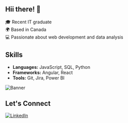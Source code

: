 
## Hii there! 🌸
🎓 Recent IT graduate  
🌍 Based in Canada  
💻 Passionate about web development and data analysis  

## Skills
- **Languages:** JavaScript, SQL, Python
- **Frameworks:** Angular, React
- **Tools:** Git, Jira, Power BI

![Banner](https://media.giphy.com/media/xT9IgzoKnwFNmISR8I/giphy.gif) <!-- Coding-themed GIF -->

## Let's Connect
[![LinkedIn](https://img.shields.io/badge/LinkedIn-Nishita-blue)](https://www.linkedin.com/in/nishita-odedara)
